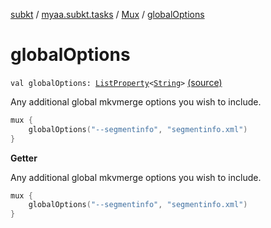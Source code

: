 [subkt](../../index.md) / [myaa.subkt.tasks](../index.md) / [Mux](index.md) / [globalOptions](./global-options.md)

# globalOptions

`val globalOptions: `[`ListProperty`](https://docs.gradle.org/current/javadoc/org/gradle/api/provider/ListProperty.html)`<`[`String`](https://kotlinlang.org/api/latest/jvm/stdlib/kotlin/-string/index.html)`>` [(source)](https://github.com/Myaamori/SubKt/blob/0.1.19/src/main/kotlin/myaa/subkt/tasks/muxtask.kt#L627)

Any additional global mkvmerge options you wish to include.

``` kotlin
mux {
    globalOptions("--segmentinfo", "segmentinfo.xml")
}
```

**Getter**

Any additional global mkvmerge options you wish to include.

``` kotlin
mux {
    globalOptions("--segmentinfo", "segmentinfo.xml")
}
```

